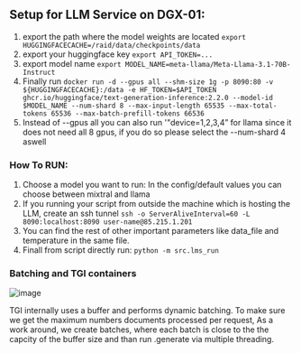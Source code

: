 ## Setup for LLM Service on DGX-01:
  1. export the path where the model weights are located `export HUGGINGFACECACHE=/raid/data/checkpoints/data`
  2. export your huggingface key `export API_TOKEN=...`
  3. export model name `export MODEL_NAME=meta-llama/Meta-Llama-3.1-70B-Instruct`
  4. Finally run `docker run -d --gpus all --shm-size 1g -p 8090:80 -v ${HUGGINGFACECACHE}:/data -e HF_TOKEN=$API_TOKEN ghcr.io/huggingface/text-generation-inference:2.2.0 --model-id $MODEL_NAME --num-shard 8 --max-input-length 65535 --max-total-tokens 65536 --max-batch-prefill-tokens 66536`
  5. Instead of --gpus all you can also run '"device=1,2,3,4” for llama since it does not need all 8 gpus, if you do so please select the --num-shard 4 aswell
     

### How To RUN:

1. Choose a model you want to run:
   In the config/default values you can choose between mixtral and llama
2. If you running your script from outside the machine which is hosting the LLM, create an ssh tunnel `ssh -o ServerAliveInterval=60 -L 8090:localhost:8090 user-name@85.215.1.201`   
3. You can find the rest of other important parameters like data_file and temperature in the same file.
4. Finall from script directly run: `python -m src.lms_run`

### Batching and TGI containers
![image](https://github.com/user-attachments/assets/9f4673a2-5556-489d-b65b-458d2ec8f22e)

TGI internally uses a buffer and performs dynamic batching. To make sure we get the maximum numbers documents processed per request, As a work around, we create batches, where each batch is close to the the capcity of the buffer size and than run .generate via multiple threading. 
